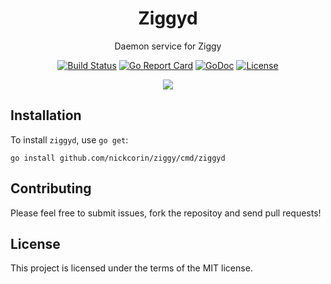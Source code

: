 <p align="center">
<h1 align="center">Ziggyd</h1>
<p align="center">Daemon service for Ziggy</p>
</p>
<p align="center">
<p align="center"><a href="https://github.com/nickcorin/ziggy/actions?query=workflow%3AGo"><img src="https://github.com/nickcorin/ziggy/workflows/Go/badge.svg?branch=master" alt="Build Status"></a> <a href="https://goreportcard.com/report/github.com/nickcorin/ziggy"><img src="https://goreportcard.com/badge/github.com/nickcorin/ziggy?style=flat-square" alt="Go Report Card"></a> <a href="http://godoc.org/github.com/nickcorin/ziggy"><img src="https://img.shields.io/badge/godoc-reference-blue.svg?style=flat-square" alt="GoDoc"></a> <a href="LICENSE"><img src="https://img.shields.io/github/license/nickcorin/ziggy" alt="License"></a></p>
</p>
<p align="center">
<img src="../images/ziggy.png" />
</p>

## Installation

To install `ziggyd`, use `go get`:
```
go install github.com/nickcorin/ziggy/cmd/ziggyd
```

## Contributing
Please feel free to submit issues, fork the repositoy and send pull requests!

## License
This project is licensed under the terms of the MIT license.
